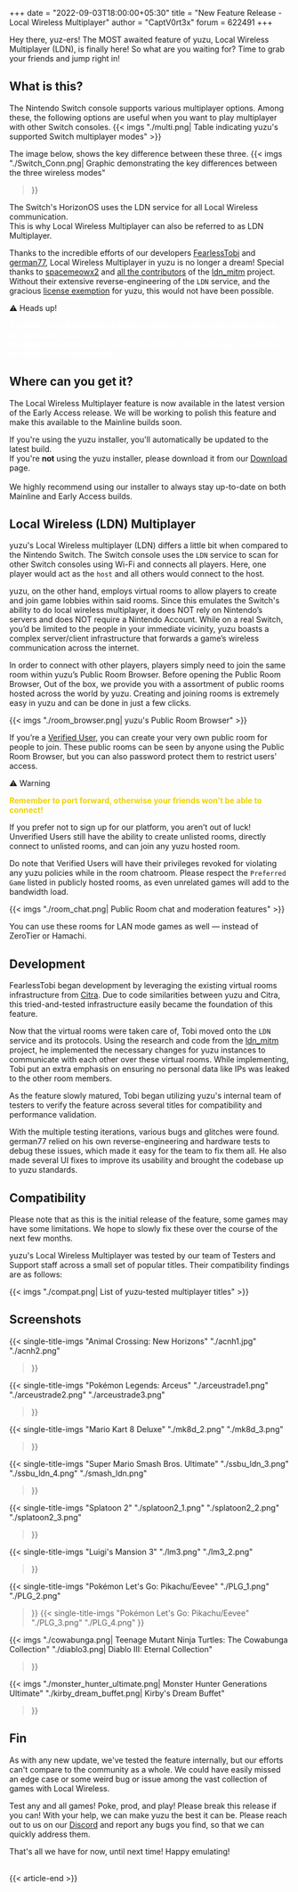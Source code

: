 +++
date = "2022-09-03T18:00:00+05:30"
title = "New Feature Release - Local Wireless Multiplayer"
author = "CaptV0rt3x"
forum = 622491
+++

Hey there, yuz-ers!
The MOST awaited feature of yuzu, Local Wireless Multiplayer (LDN), is finally here!
So what are you waiting for?
Time to grab your friends and jump right in!

<!--more-->

## What is this?

The Nintendo Switch console supports various multiplayer options. 
Among these, the following options are useful when you want to play multiplayer with other Switch consoles.
{{< imgs "./multi.png| Table indicating yuzu's supported Switch multiplayer modes" >}}

The image below, shows the key difference between these three.
{{< imgs 
	"./Switch_Conn.png| Graphic demonstrating the key differences between the three wireless modes" 
>}}

<article class="message has-text-weight-semibold"><div class="message-body"><p>
The Switch's HorizonOS uses the LDN service for all Local Wireless communication. <br>
This is why Local Wireless Multiplayer can also be referred to as LDN Multiplayer.
</p></div></article>

Thanks to the incredible efforts of our developers [FearlessTobi](https://github.com/FearlessTobi) and [german77](https://github.com/german77), Local Wireless Multiplayer in yuzu is no longer a dream!
Special thanks to [spacemeowx2](https://github.com/spacemeowx2/) and [all the contributors](https://github.com/spacemeowx2/ldn_mitm/graphs/contributors) of the [ldn_mitm](https://github.com/spacemeowx2/ldn_mitm) project.
Without their extensive reverse-engineering of the `LDN` service, and the gracious [license exemption](https://github.com/spacemeowx2/ldn_mitm#licensing) for yuzu, this would not have been possible.

<article class="message"><div class="message-header">
<p>⚠️ Heads up!</p>
</div>
<div class="message-body"><p style="color:white;">
<b>Currently, Local Wireless Multiplayer (LDN) is only supported between instances of yuzu.<br>
Multiplayer between yuzu and a Real Switch or between yuzu and other emulators is not supported!</b>
</p></div></article>

## Where can you get it?

The Local Wireless Multiplayer feature is now available in the latest version of the Early Access release.
We will be working to polish this feature and make this available to the Mainline builds soon.

<article class="message has-text-weight-semibold"><div class="message-body"><p>
If you're using the yuzu installer, you'll automatically be updated to the latest build.<br>	
If you're <b>not</b> using the yuzu installer, please download it from our <a href= https://yuzu-emu.org/downloads/>Download</a> page. <br>
<br>
We highly recommend using our installer to always stay up-to-date on both Mainline and Early Access builds.
</p></div></article>

## Local Wireless (LDN) Multiplayer

yuzu's Local Wireless multiplayer (LDN) differs a little bit when compared to the Nintendo Switch.
The Switch console uses the `LDN` service to scan for other Switch consoles using Wi-Fi and connects all players.
Here, one player would act as the `host` and all others would connect to the host.

yuzu, on the other hand, employs virtual rooms to allow players to create and join game lobbies within said rooms.
Since this emulates the Switch's ability to do local wireless multiplayer, it does NOT rely on Nintendo’s servers and does NOT require a Nintendo Account. 
While on a real Switch, you’d be limited to the people in your immediate vicinity, yuzu boasts a complex server/client infrastructure that forwards a game’s wireless communication across the internet.

In order to connect with other players, players simply need to join the same room within yuzu’s Public Room Browser. 
Before opening the Public Room Browser, 
Out of the box, we provide you with a assortment of public rooms hosted across the world by yuzu.
Creating and joining rooms is extremely easy in yuzu and can be done in just a few clicks.

{{< imgs "./room_browser.png| yuzu's Public Room Browser" >}}

If you’re a [Verified User](https://community.citra-emu.org/signup), you can create your very own public room for people to join. 
These public rooms can be seen by anyone using the Public Room Browser, but you can also password protect them to restrict users' access.
<br>

<article class="message"><div class="message-header">
<p>⚠️ Warning</p>
</div>
<div class="message-body"><p style="color:#eed202;">
<b>Remember to port forward, otherwise your friends won’t be able to connect!</b>
</p></div></article>

If you prefer not to sign up for our platform, you aren’t out of luck! 
Unverified Users still have the ability to create unlisted rooms, directly connect to unlisted rooms, and can join any yuzu hosted room.

Do note that Verified Users will have their privileges revoked for violating any yuzu policies while in the room chatroom.
Please respect the `Preferred Game` listed in publicly hosted rooms, as even unrelated games will add to the bandwidth load.

{{< imgs "./room_chat.png| Public Room chat and moderation features" >}}

<article class="message has-text-weight-semibold"><div class="message-body"><p>
You can use these rooms for LAN mode games as well — instead of ZeroTier or Hamachi.</b>
</p></div></article>

## Development

FearlessTobi began development by leveraging the existing virtual rooms infrastructure from [Citra](https://citra-emu.org).
Due to code similarities between yuzu and Citra, this tried-and-tested infrastructure easily became the foundation of this feature.

Now that the virtual rooms were taken care of, Tobi moved onto the `LDN` service and its protocols.
Using the research and code from the [ldn_mitm](https://github.com/spacemeowx2/ldn_mitm) project, he implemented the necessary changes for yuzu instances to communicate with each other over these virtual rooms.
While implementing, Tobi put an extra emphasis on ensuring no personal data like IPs was leaked to the other room members.

As the feature slowly matured, Tobi began utilizing yuzu's internal team of testers to verify the feature across several titles for compatibility and performance validation. 

With the multiple testing iterations, various bugs and glitches were found. 
german77 relied on his own reverse-engineering and hardware tests to debug these issues, which made it easy for the team to fix them all.
He also made several UI fixes to improve its usability and brought the codebase up to yuzu standards.

## Compatibility

Please note that as this is the initial release of the feature, some games may have some limitations.
We hope to slowly fix these over the course of the next few months.

yuzu's Local Wireless Multiplayer was tested by our team of Testers and Support staff across a small set of popular titles. Their compatibility findings are as follows:

{{< imgs "./compat.png| List of yuzu-tested multiplayer titles" >}}


## Screenshots

{{< single-title-imgs
    "Animal Crossing: New Horizons"
    "./acnh1.jpg"
    "./acnh2.png"
>}}

{{< single-title-imgs
    "Pokémon Legends: Arceus"
    "./arceustrade1.png"
    "./arceustrade2.png"
	"./arceustrade3.png"
>}}

{{< single-title-imgs
    "Mario Kart 8 Deluxe"
    "./mk8d_2.png"
	"./mk8d_3.png"
>}}

{{< single-title-imgs
	"Super Mario Smash Bros. Ultimate"
	"./ssbu_ldn_3.png"
	"./ssbu_ldn_4.png"
	"./smash_ldn.png"
>}}

{{< single-title-imgs
	"Splatoon 2"
	"./splatoon2_1.png"
	"./splatoon2_2.png"
	"./splatoon2_3.png"
>}}

{{< single-title-imgs
	"Luigi's Mansion 3"
	"./lm3.png"
	"./lm3_2.png"
>}}

{{< single-title-imgs
	"Pokémon Let's Go: Pikachu/Eevee"
	"./PLG_1.png"
	"./PLG_2.png"
>}}
{{< single-title-imgs
	"Pokémon Let's Go: Pikachu/Eevee"
	"./PLG_3.png"
	"./PLG_4.png"
>}}

{{< imgs
	"./cowabunga.png| Teenage Mutant Ninja Turtles: The Cowabunga Collection" 
	"./diablo3.png| Diablo III: Eternal Collection"
>}}

{{< imgs
	"./monster_hunter_ultimate.png| Monster Hunter Generations Ultimate"
	"./kirby_dream_buffet.png| Kirby's Dream Buffet"
>}}



## Fin

As with any new update, we've tested the feature internally, but our efforts can't compare to the community as a whole. 
We could have easily missed an edge case or some weird bug or issue among the vast collection of games with Local Wireless.

Test any and all games! Poke, prod, and play! Please break this release if you can! With your help, we can make yuzu the best it can be.
Please reach out to us on our [Discord](https://discord.gg/u77vRWY) and report any bugs you find, so that we can quickly address them.

That's all we have for now, until next time! Happy emulating! <br><br>

{{< article-end >}}
